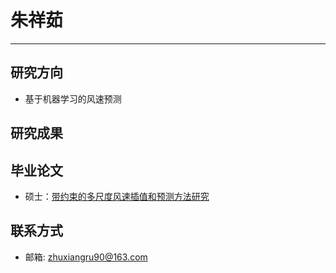 # 朱祥茹
---
## 研究方向
* 基于机器学习的风速预测

## 研究成果

## 毕业论文

* 硕士：[带约束的多尺度风速插值和预测方法研究](../assets/dissertations/带约束的多尺度风速插值和预测方法研究-朱祥茹.pdf)

## 联系方式
* 邮箱: zhuxiangru90@163.com
